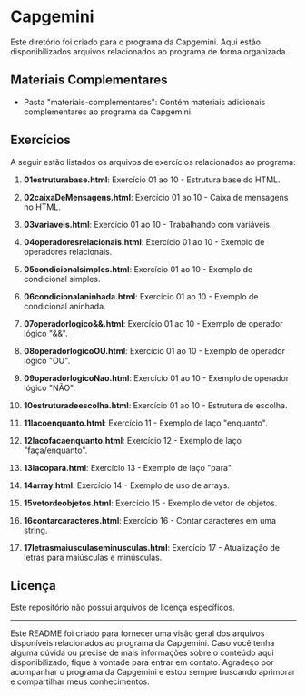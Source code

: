 # Capgemini

Este diretório foi criado para o programa da Capgemini. Aqui estão disponibilizados arquivos relacionados ao programa de forma organizada.

## Materiais Complementares

- Pasta "materiais-complementares": Contém materiais adicionais complementares ao programa da Capgemini.

## Exercícios

A seguir estão listados os arquivos de exercícios relacionados ao programa:

1. **01estruturabase.html**: Exercício 01 ao 10 - Estrutura base do HTML.

2. **02caixaDeMensagens.html**: Exercício 01 ao 10 - Caixa de mensagens no HTML.

3. **03variaveis.html**: Exercício 01 ao 10 - Trabalhando com variáveis.

4. **04operadoresrelacionais.html**: Exercício 01 ao 10 - Exemplo de operadores relacionais.

5. **05condicionalsimples.html**: Exercício 01 ao 10 - Exemplo de condicional simples.

6. **06condicionalaninhada.html**: Exercício 01 ao 10 - Exemplo de condicional aninhada.

7. **07operadorlogico&&.html**: Exercício 01 ao 10 - Exemplo de operador lógico "&&".

8. **08operadorlogicoOU.html**: Exercício 01 ao 10 - Exemplo de operador lógico "OU".

9. **09operadorlogicoNao.html**: Exercício 01 ao 10 - Exemplo de operador lógico "NÃO".

10. **10estruturadeescolha.html**: Exercício 01 ao 10 - Estrutura de escolha.

11. **11lacoenquanto.html**: Exercício 11 - Exemplo de laço "enquanto".

12. **12lacofacaenquanto.html**: Exercício 12 - Exemplo de laço "faça/enquanto".

13. **13lacopara.html**: Exercício 13 - Exemplo de laço "para".

14. **14array.html**: Exercício 14 - Exemplo de uso de arrays.

15. **15vetordeobjetos.html**: Exercício 15 - Exemplo de vetor de objetos.

16. **16contarcaracteres.html**: Exercício 16 - Contar caracteres em uma string.

17. **17letrasmaiusculaseminusculas.html**: Exercício 17 - Atualização de letras para maiúsculas e minúsculas.

## Licença

Este repositório não possui arquivos de licença específicos.

---

Este README foi criado para fornecer uma visão geral dos arquivos disponíveis relacionados ao programa da Capgemini. Caso você tenha alguma dúvida ou precise de mais informações sobre o conteúdo aqui disponibilizado, fique à vontade para entrar em contato. Agradeço por acompanhar o programa da Capgemini e estou sempre buscando aprimorar e compartilhar meus conhecimentos.
